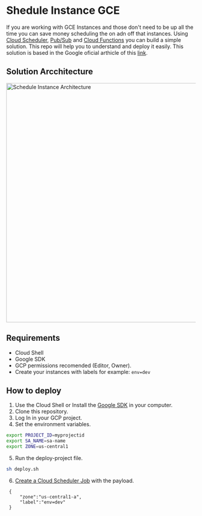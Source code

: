 # Shedule Instance GCE

If you are working with GCE Instances and those don't need to be up all the time you can save money scheduling the on adn off that instances. Using [Cloud Scheduler](https://cloud.google.com/scheduler/docs), [Pub/Sub](https://cloud.google.com/pubsub/docs/overview) and [Cloud Functions](https://cloud.google.com/functions/docs) you can build a simple solution. This repo will help you to understand and deploy it easily. This solution is based in the Google oficial arthicle of this [link](https://cloud.google.com/blog/products/storage-data-transfer/save-money-by-stopping-and-starting-compute-engine-instances-on-schedule).

## Solution Arcchitecture

<img src="https://storage.googleapis.com/gweb-cloudblog-publish/images/GCP_cloud_scheduler.max-1400x1400.png" alt="Schedule Instance Architecture" width="636"/>

## Requirements

* Cloud Shell
* Google SDK
* GCP permissions recomended (Editor, Owner).
* Create your instances with labels for example: `env=dev`

## How to deploy

1. Use the Cloud Shell or Install the [Google SDK](https://cloud.google.com/sdk/docs/quickstarts) in your computer.
2. Clone this repository.
3. Log In in your GCP project.
4. Set the environment variables.

```bash
export PROJECT_ID=myprojectid
export SA_NAME=sa-name
export ZONE=us-central1
```

5. Run the deploy-project file.

```bash
sh deploy.sh
```

6. [Create a Cloud Scheduler Job](https://cloud.google.com/scheduler/docs/quickstart) with the payload.

```text
 {
     "zone":"us-central1-a",
     "label":"env=dev"
 }
```